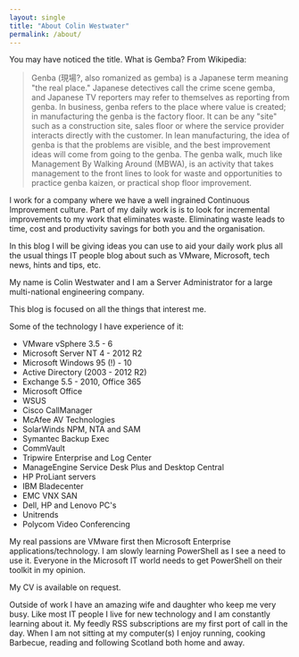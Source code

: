 ```yaml
---
layout: single
title: "About Colin Westwater"
permalink: /about/
---
```


You may have noticed the title.  What is Gemba?  From Wikipedia:


>Genba (現場?, also romanized as gemba) is a Japanese term meaning "the real place." Japanese detectives call the crime scene gemba, and Japanese TV reporters may refer to themselves as reporting from genba. In business, genba refers to the place where value is created; in manufacturing the genba is the factory floor. It can be any "site" such as a construction site, sales floor or where the service provider interacts directly with the customer.
>In lean manufacturing, the idea of genba is that the problems are visible, and the best improvement ideas will come from going to the genba. The genba walk, much like Management By Walking Around (MBWA), is an activity that takes management to the front lines to look for waste and opportunities to practice genba kaizen, or practical shop floor improvement.

I work for a company where we have a well ingrained Continuous Improvement culture.  Part of my daily work is is to look for incremental improvements to my work that eliminates waste.  Eliminating waste leads to time, cost and productivity savings for both you and the organisation.

In this blog I will be giving ideas you can use to aid your daily work plus all the usual things IT people blog about such as VMware, Microsoft, tech news, hints and tips, etc.

My name is Colin Westwater and I am a Server Administrator for a large multi-national engineering company.

This blog is focused on all the things that interest me.

Some of the technology I have experience of it:

* VMware vSphere 3.5 - 6
* Microsoft Server NT 4 - 2012 R2
* Microsoft Windows 95 (!) - 10
* Active Directory (2003 - 2012 R2)
* Exchange 5.5 - 2010, Office 365
* Microsoft Office
* WSUS
* Cisco CallManager
* McAfee AV Technologies
* SolarWinds NPM, NTA and SAM
* Symantec Backup Exec
* CommVault
* Tripwire Enterprise and Log Center
* ManageEngine Service Desk Plus and Desktop Central
* HP ProLiant servers
* IBM Bladecenter
* EMC VNX SAN
* Dell, HP and Lenovo PC's
* Unitrends
* Polycom Video Conferencing

My real passions are VMware first then Microsoft Enterprise applications/technology.  I am slowly learning PowerShell as I see a need to use it.  Everyone in the Microsoft IT world needs to get PowerShell on their toolkit in my opinion.

My CV is available on request.

Outside of work I have an amazing wife and daughter who keep me very busy.  Like most IT people I live for new technology and I am constantly learning about it.  My feedly RSS subscriptions are my first port of call in the day.  When I am not sitting at my computer(s) I enjoy running, cooking Barbecue, reading and following Scotland both home and away.
